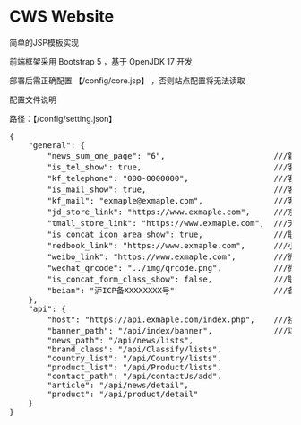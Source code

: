 # CWS Website
简单的JSP模板实现

前端框架采用 Bootstrap 5
，基于 OpenJDK 17 开发

部署后需正确配置 【/config/core.jsp】
，否则站点配置将无法读取

配置文件说明
<p>路径：【/config/setting.json】</p>
<pre type="json">
{
    "general": {
        "news_sum_one_page": "6",                       ///新闻获取数量，影响首页和新闻页面
        "is_tel_show": true,                            ///客服电话模块显示开关
        "kf_telephone": "000-0000000",                  ///客服电话设置
        "is_mail_show": true,                           ///客服邮箱模块显示开关
        "kf_mail": "exmaple@exmaple.com",               ///客服邮箱设置
        "jd_store_link": "https://www.exmaple.com",     ///京东商城链接
        "tmall_store_link": "https://www.exmaple.com",  ///天猫商城链接
        "is_concat_icon_area_show": true,               ///联系我们自媒体帐号区域显示开关
        "redbook_link": "https://www.exmaple.com",      ///小红书链接
        "weibo_link": "https://www.exmaple.com",        ///微博链接
        "wechat_qrcode": "../img/qrcode.png",           ///微信二维码路径（相对路径/CDN绝对路径）
        "is_concat_form_class_show": false,             ///联系我们表单类型开关
        "beian": "沪ICP备XXXXXXXX号"                     ///备案号
    },
    "api": {
        "host": "https://api.exmaple.com/index.php",    ///接口域名
        "banner_path": "/api/index/banner",             ///以下为接口路径，通常无需修改
        "news_path": "/api/news/lists",
        "brand_class": "/api/Classify/lists",
        "country_list": "/api/Country/lists",
        "product_list": "/api/Product/lists",
        "contact_path": "/api/contactUs/add",
        "article": "/api/news/detail",
        "product": "/api/product/detail"
    }
}
</pre>
